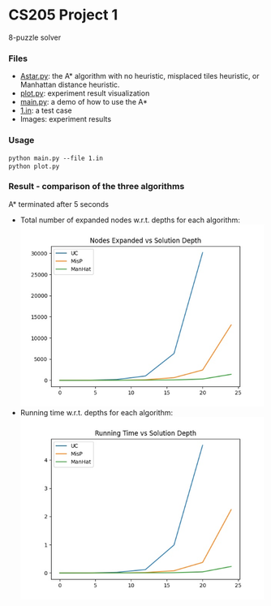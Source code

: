 # CS205 Project 1
8-puzzle solver
### Files
- [Astar.py](https://github.com/Yu709806736/CS205/blob/main/Proj1/Astar.py): the A* algorithm with no heuristic, misplaced tiles heuristic, or Manhattan distance heuristic.
- [plot.py](https://github.com/Yu709806736/CS205/blob/main/Proj1/plot.py): experiment result visualization
- [main.py](https://github.com/Yu709806736/CS205/blob/main/Proj1/main.py): a demo of how to use the A*
- [1.in](https://github.com/Yu709806736/CS205/blob/main/Proj1/1.in): a test case
- Images: experiment results
### Usage
    python main.py --file 1.in
    python plot.py
### Result - comparison of the three algorithms
A* terminated after 5 seconds  
- Total number of expanded nodes w.r.t. depths for each algorithm:  
![image1](https://github.com/Yu709806736/CS205/blob/main/Proj1/nodes_expanded_depth.jpg)
- Running time w.r.t. depths for each algorithm:  
![image2](https://github.com/Yu709806736/CS205/blob/main/Proj1/time_depth.jpg)
